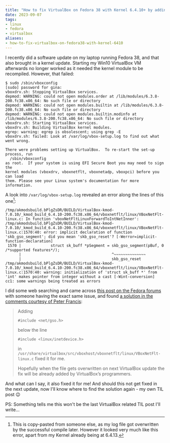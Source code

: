 ```yaml
---
title: "How to fix VirtualBox on Fedora 38 with Kernel 6.4.10+ by adding a missing include"
date: 2023-09-07
tags:
- linux
- fedora
- virtualbox
aliases:
- how-to-fix-virtualbox-on-fedora38-with-kernel-6410
---
```


I recently did a software update on my laptop running Fedora 38, and that also brought in a kernel update. Starting my Win10 VirtualBox VM afterwards no longer worked as it needed the kernel module to be recompiled. However, that failed:

```
$ sudo /sbin/vboxconfig 
[sudo] password for gina: 
vboxdrv.sh: Stopping VirtualBox services.
depmod: WARNING: could not open modules.order at /lib/modules/6.3.8-200.fc38.x86_64: No such file or directory
depmod: WARNING: could not open modules.builtin at /lib/modules/6.3.8-200.fc38.x86_64: No such file or directory
depmod: WARNING: could not open modules.builtin.modinfo at /lib/modules/6.3.8-200.fc38.x86_64: No such file or directory
vboxdrv.sh: Starting VirtualBox services.
vboxdrv.sh: Building VirtualBox kernel modules.
egrep: warning: egrep is obsolescent; using grep -E
vboxdrv.sh: failed: Look at /var/log/vbox-setup.log to find out what went wrong.

There were problems setting up VirtualBox.  To re-start the set-up process, run
  /sbin/vboxconfig
as root.  If your system is using EFI Secure Boot you may need to sign the
kernel modules (vboxdrv, vboxnetflt, vboxnetadp, vboxpci) before you can load
them. Please see your Linux system's documentation for more information.
```

A look into `/var/log/vbox-setup.log` revealed an error along the lines of this one[^1]:

```
/tmp/akmodsbuild.bPlgZsDR/BUILD/VirtualBox-kmod-7.0.10/_kmod_build_6.4.10-200.fc38.x86_64/vboxnetflt/linux/VBoxNetFlt-linux.c: In function 'vboxNetFltLinuxForwardToIntNetInner':
/tmp/akmodsbuild.bPlgZsDR/BUILD/VirtualBox-kmod-7.0.10/_kmod_build_6.4.10-200.fc38.x86_64/vboxnetflt/linux/VBoxNetFlt-linux.c:1570:40: error: implicit declaration of function 'skb_gso_segment'; did you mean 'skb_gso_reset'? [-Werror=implicit-function-declaration]
 1570 |             struct sk_buff *pSegment = skb_gso_segment(pBuf, 0 /*supported features*/);
      |                                        ^~~~~~~~~~~~~~~
      |                                        skb_gso_reset
/tmp/akmodsbuild.bPlgZsDR/BUILD/VirtualBox-kmod-7.0.10/_kmod_build_6.4.10-200.fc38.x86_64/vboxnetflt/linux/VBoxNetFlt-linux.c:1570:40: warning: initialization of 'struct sk_buff *' from 'int' makes pointer from integer without a cast [-Wint-conversion]
cc1: some warnings being treated as errors
```

I did some web searching and came across [this post on the Fedora forums](https://discussion.fedoraproject.org/t/87492) with someone having the exact same issue, and found [a solution in the comments courtesy of Peter Francis](https://discussion.fedoraproject.org/t/6-4-10-200-fc38-x86-64-created-problems-with-virtual-box/87492/12):

> Adding
>
>     #include <net/gso.h>
>
> below the line
>
>     #include <linux/inetdevice.h>
>
> in `/usr/share/virtualbox/src/vboxhost/vboxnetflt/linux/VBoxNetFlt-linux.c` fixed it for me.
>
> Hopefully when the file gets overwritten on next VirtualBox update the fix will be already added by VirtualBox’s programmers.

And what can I say, it also fixed it for me! And should this not get fixed in the next update, now I'll know where to find the solution again - my own TIL post 😉

PS: Something tells me this won't be the last VirtualBox related TIL post I'll write...

[^1]: This is copy-pasted from someone else, as my log file got overwritten by the successful compile later. However it looked very much like this error, apart from my Kernel already being at 6.4.13.